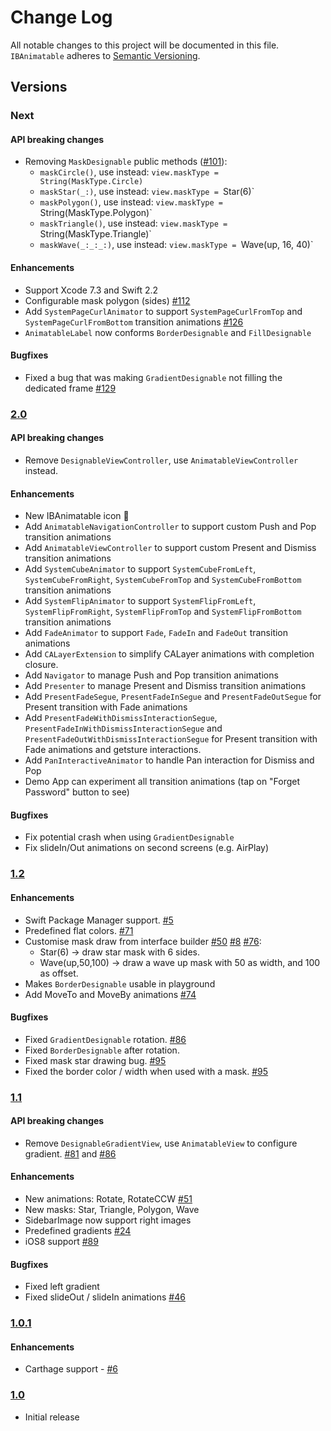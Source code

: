# Change Log
All notable changes to this project will be documented in this file.
`IBAnimatable` adheres to [Semantic Versioning](http://semver.org/).

## Versions
### Next

#### API breaking changes

- Removing `MaskDesignable` public methods ([#101](https://github.com/JakeLin/IBAnimatable/issues/101)): 
   - `maskCircle()`, use instead: `view.maskType = String(MaskType.Circle)`
   - `maskStar(_:)`, use instead: `view.maskType = `Star(6)`
   - `maskPolygon()`, use instead: `view.maskType = `String(MaskType.Polygon)`
   - `maskTriangle()`, use instead: `view.maskType = `String(MaskType.Triangle)`
   - `maskWave(_:_:_:)`, use instead: `view.maskType = `Wave(up, 16, 40)`


#### Enhancements

- Support Xcode 7.3 and Swift 2.2
- Configurable mask polygon (sides) [#112](https://github.com/JakeLin/IBAnimatable/issues/112)
- Add `SystemPageCurlAnimator` to support `SystemPageCurlFromTop` and `SystemPageCurlFromBottom` transition animations [#126](https://github.com/JakeLin/IBAnimatable/issues/126)
- `AnimatableLabel` now conforms `BorderDesignable` and `FillDesignable`

#### Bugfixes

- Fixed a bug that was making `GradientDesignable` not filling the dedicated frame [#129](https://github.com/JakeLin/IBAnimatable/issues/129)

### [2.0](https://github.com/JakeLin/IBAnimatable/releases/tag/2.0)

#### API breaking changes

- Remove `DesignableViewController`, use `AnimatableViewController` instead.

#### Enhancements

- New IBAnimatable icon 🎊
- Add `AnimatableNavigationController` to support custom Push and Pop transition animations
- Add `AnimatableViewController` to support custom Present and Dismiss transition animations
- Add `SystemCubeAnimator` to support `SystemCubeFromLeft`, `SystemCubeFromRight`, `SystemCubeFromTop` and `SystemCubeFromBottom` transition animations
- Add `SystemFlipAnimator` to support `SystemFlipFromLeft`, `SystemFlipFromRight`, `SystemFlipFromTop` and `SystemFlipFromBottom` transition animations
- Add `FadeAnimator` to support `Fade`, `FadeIn` and `FadeOut` transition animations
- Add `CALayerExtension` to simplify CALayer animations with completion closure.
- Add `Navigator` to manage Push and Pop transition animations
- Add `Presenter` to manage Present and Dismiss transition animations
- Add `PresentFadeSegue`, `PresentFadeInSegue` and `PresentFadeOutSegue` for Present transition with Fade animations
- Add `PresentFadeWithDismissInteractionSegue`, `PresentFadeInWithDismissInteractionSegue` and `PresentFadeOutWithDismissInteractionSegue` for Present transition with Fade animations and getsture interactions.
- Add `PanInteractiveAnimator` to handle Pan interaction for Dismiss and Pop
- Demo App can experiment all transition animations (tap on "Forget Password" button to see) 

#### Bugfixes

- Fix potential crash when using `GradientDesignable`
- Fix slideIn/Out animations on second screens (e.g. AirPlay)

### [1.2](https://github.com/JakeLin/IBAnimatable/releases/tag/1.2)

#### Enhancements

- Swift Package Manager support. [#5](https://github.com/JakeLin/IBAnimatable/issues/5)
- Predefined flat colors. [#71](https://github.com/JakeLin/IBAnimatable/issues/71)
- Customise mask draw from interface builder [#50](https://github.com/JakeLin/IBAnimatable/issues/50) [#8](https://github.com/JakeLin/IBAnimatable/issues/8) [#76](https://github.com/JakeLin/IBAnimatable/issues/76):
  - Star(6) -> draw star mask with 6 sides.
  - Wave(up,50,100) -> draw a wave up mask with 50 as width, and 100 as offset.
- Makes `BorderDesignable` usable in playground
- Add MoveTo and MoveBy animations [#74](https://github.com/JakeLin/IBAnimatable/issues/74)

#### Bugfixes

- Fixed `GradientDesignable` rotation. [#86](https://github.com/JakeLin/IBAnimatable/issues/86)
- Fixed `BorderDesignable` after rotation.
- Fixed mask star drawing bug. [#95](https://github.com/JakeLin/IBAnimatable/issues/95)
- Fixed the border color / width when used with a mask. [#95](https://github.com/JakeLin/IBAnimatable/issues/101)

### [1.1](https://github.com/JakeLin/IBAnimatable/releases/tag/1.1)

#### API breaking changes

- Remove `DesignableGradientView`, use `AnimatableView` to configure gradient. [#81](https://github.com/JakeLin/IBAnimatable/issues/81) and [#86](https://github.com/JakeLin/IBAnimatable/issues/86)

#### Enhancements

- New animations: Rotate, RotateCCW [#51](https://github.com/JakeLin/IBAnimatable/issues/51)
- New masks: Star, Triangle, Polygon, Wave
- SidebarImage now support right images 
- Predefined gradients [#24](https://github.com/JakeLin/IBAnimatable/issues/24)
- iOS8 support [#89](https://github.com/JakeLin/IBAnimatable/issues/89)

#### Bugfixes

- Fixed left gradient
- Fixed slideOut / slideIn animations [#46](https://github.com/JakeLin/IBAnimatable/issues/46)

### [1.0.1](https://github.com/JakeLin/IBAnimatable/releases/tag/1.0.1)

#### Enhancements

- Carthage support - [#6](https://github.com/JakeLin/IBAnimatable/issues/6)

### [1.0](https://github.com/JakeLin/IBAnimatable/releases/tag/1.0)

- Initial release
